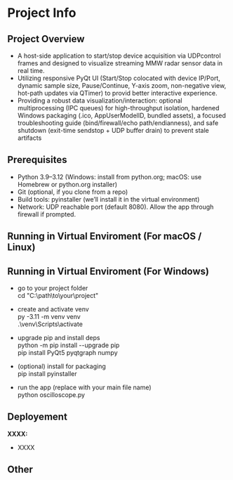 # Project Info
## Project Overview
- A host-side application to start/stop device acquisition via UDPcontrol frames and designed to visualize streaming MMW
radar sensor data in real time.
- Utilizing responsive PyQt UI (Start/Stop colocated with device IP/Port, dynamic sample size, Pause/Continue,
Y-axis zoom, non-negative view, hot-path updates via QTimer) to provid better interactive experience.
- Providing a robust data visualization/interaction: optional multiprocessing (IPC queues) for high-throughput
isolation, hardened Windows packaging (.ico, AppUserModelID, bundled assets), a focused troubleshooting guide
(bind/firewall/echo path/endianness), and safe shutdown (exit-time sendstop + UDP buffer drain) to prevent stale
artifacts
## Prerequisites
- Python 3.9–3.12 (Windows: install from python.org; macOS: use Homebrew or python.org installer)
- Git (optional, if you clone from a repo)
- Build tools: pyinstaller (we’ll install it in the virtual environment)
- Network: UDP reachable port (default 8080). Allow the app through firewall if prompted.
## Running in Virtual Enviroment (For macOS / Linux)
## Running in Virtual Enviroment (For Windows)
- go to your project folder<br/>
cd "C:\path\to\your\project"<br/>
- create and activate venv<br/>
py -3.11 -m venv venv<br/>
.\venv\Scripts\activate<br/>

- upgrade pip and install deps<br/>
python -m pip install --upgrade pip<br/>
pip install PyQt5 pyqtgraph numpy<br/>

- (optional) install for packaging<br/>
pip install pyinstaller<br/>
- run the app (replace with your main file name)<br/>
python oscilloscope.py<br/>

## Deployement
**XXXX:**
- XXXX
## Other
